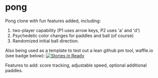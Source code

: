 # pong
Pong clone with fun features added, including:
1. two-player capability (P1 uses arrow keys, P2 uses 'a' and 'd')
2. Psychedelic color changes for paddles and ball (of course)
3. Randomized initial ball direction.

Also being used as a template to test out a lean github pm tool, waffle.io (see badge below):
[![Stories in Ready](https://badge.waffle.io/bistacos/pong.svg?label=ready&title=Ready)](http://waffle.io/bistacos/pong)

Features to add: score tracking, adjustable speed, optional additional paddles.
